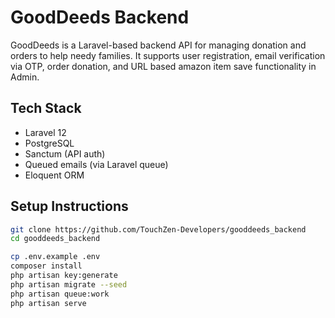# GoodDeeds Backend

GoodDeeds is a Laravel-based backend API for managing donation and orders to help needy families. It supports user registration, email verification via OTP, order donation, and URL based amazon item save functionality in Admin.

## Tech Stack

- Laravel 12
- PostgreSQL
- Sanctum (API auth)
- Queued emails (via Laravel queue)
- Eloquent ORM

## Setup Instructions

```bash
git clone https://github.com/TouchZen-Developers/gooddeeds_backend
cd gooddeeds_backend

cp .env.example .env
composer install
php artisan key:generate
php artisan migrate --seed
php artisan queue:work
php artisan serve